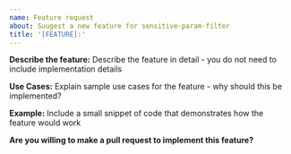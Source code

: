 ```yaml
---
name: Feature request
about: Suugest a new feature for sensitive-param-filter
title: '[FEATURE]:'
---
```


**Describe the feature:**
Describe the feature in detail - you do not need to include implementation details

**Use Cases:**
Explain sample use cases for the feature - why should this be implemented?

**Example:**
Include a small snippet of code that demonstrates how the feature would work

**Are you willing to make a pull request to implement this feature?**
